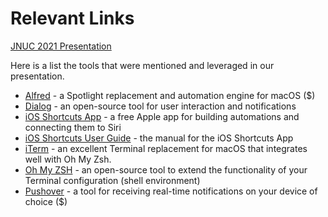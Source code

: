 # Relevant Links

[JNUC 2021 Presentation](https://reg.jamf.com/flow/jamf/jnuc2021/virtualhome/page/sessioncatalog/session/1624561163020001bwPb)

Here is a list the tools that were mentioned and leveraged in our presentation.

* [Alfred](https://www.alfredapp.com) - a Spotlight replacement and automation engine for macOS ($)
* [Dialog](https://github.com/bartreardon/Dialog-public) - an open-source tool for user interaction and notifications
* [iOS Shortcuts App](https://apps.apple.com/us/app/shortcuts/id915249334) - a free Apple app for building automations and connecting them to Siri
* [iOS Shortcuts User Guide](https://support.apple.com/guide/shortcuts/welcome/ios) - the manual for the iOS Shortcuts App
* [iTerm](https://iterm2.com) - an excellent Terminal replacement for macOS that integrates well with Oh My Zsh.
* [Oh My ZSH](https://ohmyz.sh) - an open-source tool to extend the functionality of your Terminal configuration (shell environment)
* [Pushover](https://pushover.net) - a tool for receiving real-time notifications on your device of choice ($)
